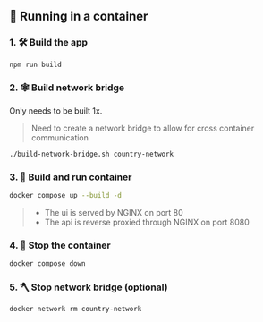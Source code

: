 ## 🐳 Running in a container

### 1. 🛠️ Build the app

```bash
npm run build
```

### 2. 🕸️ Build network bridge

Only needs to be built 1x.

> Need to create a network bridge to allow for cross container communication

```bash
./build-network-bridge.sh country-network
```

### 3. 🚀 Build and run container

```bash
docker compose up --build -d 
```

> - The ui is served by NGINX on port 80
> - The api is reverse proxied through NGINX on port 8080

### 4. 🛑 Stop the container

```bash
docker compose down
```

### 5. 🪓 Stop network bridge (optional)

```bash
docker network rm country-network
```

